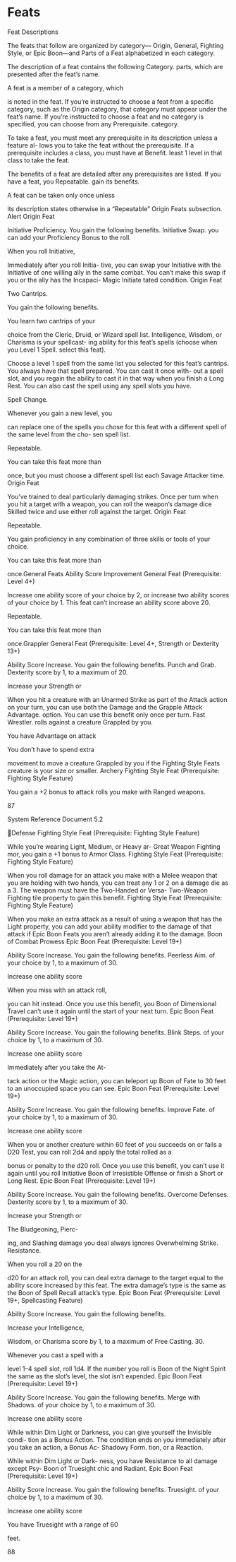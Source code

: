 # Feats
Feat Descriptions

The feats that follow are organized by category—
Origin, General, Fighting Style, or Epic Boon—and
Parts of a Feat
alphabetized in each category.

The description of a feat contains the following
  Category.
parts, which are presented after the feat’s name.

 A feat is a member of a category, which

is noted in the feat. If you’re instructed to choose
a feat from a specific category, such as the Origin
category, that category must appear under the
feat’s name. If you’re instructed to choose a feat and
no category is specified, you can choose from any
  Prerequisite.
category.

 To take a feat, you must meet any
prerequisite in its description unless a feature al-
lows you to take the feat without the prerequisite.
If a prerequisite includes a class, you must have at
  Benefit.
least 1 level in that class to take the feat.

 The benefits of a feat are detailed after
any prerequisites are listed. If you have a feat, you
  Repeatable.
gain its benefits.

 A feat can be taken only once unless

its description states otherwise in a “Repeatable”
Origin Feats
subsection.
Alert
Origin Feat

  Initiative Proficiency.
You gain the following benefits.
  Initiative Swap.
you can add your Proficiency Bonus to the roll.

 When you roll Initiative,

 Immediately after you roll Initia-
tive, you can swap your Initiative with the Initiative
of one willing ally in the same combat. You can’t
make this swap if you or the ally has the Incapaci-
Magic Initiate
tated condition.
Origin Feat

Two Cantrips.

You gain the following benefits.

 You learn two cantrips of your

choice from the Cleric, Druid, or Wizard spell list.
Intelligence, Wisdom, or Charisma is your spellcast-
ing ability for this feat’s spells (choose when you
  Level 1 Spell.
select this feat).

 Choose a level 1 spell from the same
list you selected for this feat’s cantrips. You always
have that spell prepared. You can cast it once with-
out a spell slot, and you regain the ability to cast it
in that way when you finish a Long Rest. You can
also cast the spell using any spell slots you have.

Spell Change.

 Whenever you gain a new level, you

can replace one of the spells you chose for this feat
with a different spell of the same level from the cho-
sen spell list.

Repeatable.

You can take this feat more than

once, but you must choose a different spell list each
Savage Attacker
time.
Origin Feat

You’ve trained to deal particularly damaging
strikes. Once per turn when you hit a target with
a weapon, you can roll the weapon’s damage dice
Skilled
twice and use either roll against the target.
Origin Feat

Repeatable.

You gain proficiency in any combination of three
skills or tools of your choice.

You can take this feat more than

once.General Feats
Ability Score Improvement
General Feat (Prerequisite: Level 4+)

Increase one ability score of your choice by 2, or
increase two ability scores of your choice by 1. This
feat can’t increase an ability score above 20.

Repeatable.

 You can take this feat more than

once.Grappler
General Feat (Prerequisite: Level 4+, Strength or
Dexterity 13+)

  Ability Score Increase.
You gain the following benefits.
  Punch and Grab.
Dexterity score by 1, to a maximum of 20.

 Increase your Strength or

 When you hit a creature with an
Unarmed Strike as part of the Attack action on your
turn, you can use both the Damage and the Grapple
  Attack Advantage.
option. You can use this benefit only once per turn.
  Fast Wrestler.
rolls against a creature Grappled by you.

 You have Advantage on attack

 You don’t have to spend extra

movement to move a creature Grappled by you if the
Fighting Style Feats
creature is your size or smaller.
Archery
Fighting Style Feat (Prerequisite: Fighting Style
Feature)

You gain a +2 bonus to attack rolls you make with
Ranged weapons.

87

System Reference Document 5.2

Defense
Fighting Style Feat (Prerequisite: Fighting Style
Feature)

While you’re wearing Light, Medium, or Heavy ar-
Great Weapon Fighting
mor, you gain a +1 bonus to Armor Class.
Fighting Style Feat (Prerequisite: Fighting Style
Feature)

When you roll damage for an attack you make with
a Melee weapon that you are holding with two
hands, you can treat any 1 or 2 on a damage die as a
3. The weapon must have the Two-Handed or Versa-
Two-Weapon Fighting
tile property to gain this benefit.
Fighting Style Feat (Prerequisite: Fighting Style
Feature)

When you make an extra attack as a result of using
a weapon that has the Light property, you can add
your ability modifier to the damage of that attack if
Epic Boon Feats
you aren’t already adding it to the damage.
Boon of Combat Prowess
Epic Boon Feat (Prerequisite: Level 19+)

  Ability Score Increase.
You gain the following benefits.
  Peerless Aim.
of your choice by 1, to a maximum of 30.

 Increase one ability score

 When you miss with an attack roll,

you can hit instead. Once you use this benefit, you
Boon of Dimensional Travel
can’t use it again until the start of your next turn.
Epic Boon Feat (Prerequisite: Level 19+)

  Ability Score Increase.
You gain the following benefits.
  Blink Steps.
of your choice by 1, to a maximum of 30.

 Increase one ability score

 Immediately after you take the At-

tack action or the Magic action, you can teleport up
Boon of Fate
to 30 feet to an unoccupied space you can see.
Epic Boon Feat (Prerequisite: Level 19+)

  Ability Score Increase.
You gain the following benefits.
  Improve Fate.
of your choice by 1, to a maximum of 30.

 Increase one ability score

 When you or another creature
within 60 feet of you succeeds on or fails a D20
Test, you can roll 2d4 and apply the total rolled as a

bonus or penalty to the d20 roll. Once you use this
benefit, you can’t use it again until you roll Initiative
Boon of Irresistible Offense
or finish a Short or Long Rest.
Epic Boon Feat (Prerequisite: Level 19+)

  Ability Score Increase.
You gain the following benefits.
  Overcome Defenses.
Dexterity score by 1, to a maximum of 30.

 Increase your Strength or

 The Bludgeoning, Pierc-

ing, and Slashing damage you deal always ignores
  Overwhelming Strike.
Resistance.

 When you roll a 20 on the

d20 for an attack roll, you can deal extra damage
to the target equal to the ability score increased by
this feat. The extra damage’s type is the same as the
Boon of Spell Recall
attack’s type.
Epic Boon Feat (Prerequisite: Level 19+, Spellcasting
Feature)

  Ability Score Increase.
You gain the following benefits.

 Increase your Intelligence,

Wisdom, or Charisma score by 1, to a maximum of
  Free Casting.
30.

 Whenever you cast a spell with a

level 1–4 spell slot, roll 1d4. If the number you roll is
Boon of the Night Spirit
the same as the slot’s level, the slot isn’t expended.
Epic Boon Feat (Prerequisite: Level 19+)

  Ability Score Increase.
You gain the following benefits.
  Merge with Shadows.
of your choice by 1, to a maximum of 30.

 Increase one ability score

 While within Dim Light or
Darkness, you can give yourself the Invisible condi-
tion as a Bonus Action. The condition ends on you
immediately after you take an action, a Bonus Ac-
  Shadowy Form.
tion, or a Reaction.

 While within Dim Light or Dark-
ness, you have Resistance to all damage except Psy-
Boon of Truesight
chic and Radiant.
Epic Boon Feat (Prerequisite: Level 19+)

  Ability Score Increase.
You gain the following benefits.
  Truesight.
of your choice by 1, to a maximum of 30.

 Increase one ability score

 You have Truesight with a range of 60

feet.

88


